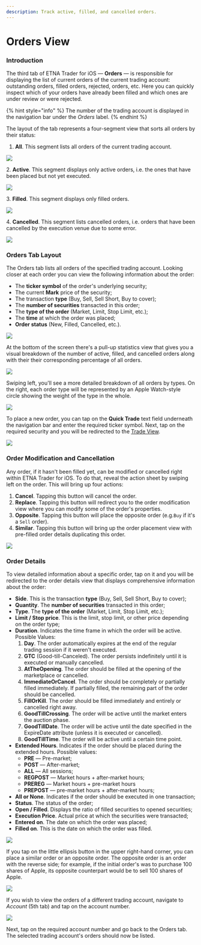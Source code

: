```yaml
---
description: Track active, filled, and cancelled orders.
---
```


# Orders View

### Introduction

The third tab of ETNA Trader for iOS — **Orders** — is responsible for displaying the list of current orders of the current trading account: outstanding orders, filled orders, rejected, orders, etc. Here you can quickly inspect which of your orders have already been filled and which ones are under review or were rejected.&#x20;

{% hint style="info" %}
The number of the trading account is displayed in the navigation bar under the _Orders_ label.
{% endhint %}

The layout of the tab represents a four-segment view that sorts all orders by their status:

1. **All**. This segment lists all orders of the current trading account.

![](../../.gitbook/assets/img\_0045\_iphonexspacegrey\_portrait.png)

2\. **Active**. This segment displays only active orders, i.e. the ones that have been placed but not yet executed.

![](../../.gitbook/assets/img\_0046\_iphonexspacegrey\_portrait.png)

3\. **Filled**. This segment displays only filled orders.

![](../../.gitbook/assets/img\_0047\_iphonexspacegrey\_portrait.png)

4\. **Cancelled**. This segment lists cancelled orders, i.e. orders that have been cancelled by the execution venue due to some error.

![](../../.gitbook/assets/img\_0048\_iphonexspacegrey\_portrait.png)

### Orders Tab Layout

The Orders tab lists all orders of the specified trading account. Looking closer at each order you can view the following information about the order:

* The **ticker symbol** of the order's underlying security;
* The current **Mark** price of the security;
* The transaction **type** (Buy, Sell, Sell Short, Buy to cover);
* The **number of securities** transacted in this order;
* The **type of the order** (Market, Limit, Stop Limit, etc.);
* The **time** at which the order was placed;
* **Order status** (New, Filled, Cancelled, etc.).

![](../../.gitbook/assets/img\_0046.png)

At the bottom of the screen there's a pull-up statistics view that gives you a visual breakdown of the number of active, filled, and cancelled orders along with their their corresponding percentage of all orders.

![](../../.gitbook/assets/img\_0050\_iphonexspacegrey\_portrait.png)

Swiping left, you'll see a more detailed breakdown of all orders by types. On the right, each order type will be represented by an Apple Watch-style circle showing the weight of the type in the whole.

![](../../.gitbook/assets/img\_0051\_iphonexspacegrey\_portrait.png)

To place a new order, you can tap on the **Quick Trade** text field underneath the navigation bar and enter the required ticker symbol. Next, tap on the required security and you will be redirected to the [Trade View](quotes-view/trade-view/).

![](../../.gitbook/assets/img\_0049\_iphonexspacegrey\_portrait.png)

### Order Modification and Cancellation

Any order, if it hasn't been filled yet, can be modified or cancelled right within ETNA Trader for iOS. To do that, reveal the action sheet by swiping left on the order. This will bring up four actions:

1. **Cancel**. Tapping this button will cancel the order.
2. **Replace**. Tapping this button will redirect you to the order modification view where you can modify some of the order's properties.
3. **Opposite**. Tapping this button will place the opposite order (e.g.`Buy` if it's a `Sell` order).
4. **Similar**. Tapping this button will bring up the order placement view with pre-filled order details duplicating this order.

![](../../.gitbook/assets/rpreplay\_final1623087152.gif)

### Order Details

To view detailed information about a specific order, tap on it and you will be redirected to the order details view that displays comprehensive information about the order:

* **Side**. This is the transaction **type** (Buy, Sell, Sell Short, Buy to cover);
* **Quantity**. The **number of securities** transacted in this order;
* **Type**. The **type of the order** (Market, Limit, Stop Limit, etc.);
* **Limit / Stop price**. This is the limit, stop limit, or other price depending on the order type;
* **Duration**. Indicates the time frame in which the order will be active. Possible Values:
  1. **Day**. The order automatically expires at the end of the regular trading session if it weren't executed.
  2. **GTC** (Good-till-Canceled). The order persists indefinitely until it is executed or manually cancelled.
  3. **AtTheOpening**. The order should be filled at the opening of the marketplace or cancelled.
  4. **ImmediateOrCancel**. The order should be completely or partially filled immediately. If partially filled, the remaining part of the order should be cancelled.
  5. **FillOrKill**. The order should be filled immediately and entirely or cancelled right away.
  6. **GoodTillCrossing**. The order will be active until the market enters the auction phase.
  7. **GoodTillDate**. The order will be active until the date specified in the ExpireDate attribute (unless it is executed or cancelled).
  8. **GoodTillTime**. The order will be active until a certain time point.
* **Extended Hours**. Indicates if the order should be placed during the extended hours. Possible values:
  * **PRE** — Pre-market;
  * **POST** — After-market;
  * **ALL** — All sessions;
  * **REGPOST** — Market hours + after-market hours;
  * **PREREG** — Market hours + pre-market hours
  * **PREPOST** — pre-market hours + after-market hours;
* **All or None**. Indicates if the order should be executed in one transaction;
* **Status**. The status of the order;
* **Open / Filled**. Displays the ratio of filled securities to opened securities;
* **Execution Price**. Actual price at which the securities were transacted;
* **Entered on**. The date on which the order was placed;
* **Filled on**. This is the date on which the order was filled.

![](../../.gitbook/assets/img\_0052\_iphonexspacegrey\_portrait.png)

If you tap on the little ellipsis button in the upper right-hand corner, you can place a similar order or an opposite order. The opposite order is an order with the reverse side; for example, if the initial order's was to purchase 100 shares of Apple, its opposite counterpart would be to sell 100 shares of Apple.

![](../../.gitbook/assets/img\_0053\_iphonexspacegrey\_portrait.png)



If you wish to view the orders of a different trading account, navigate to _Account_ (5th tab) and tap on the account number.&#x20;

![](../../.gitbook/assets/img\_d274947473bf-1\_iphonexspacegrey\_portrait.png)

Next, tap on the required account number and go back to the Orders tab. The selected trading account's orders should now be listed.
